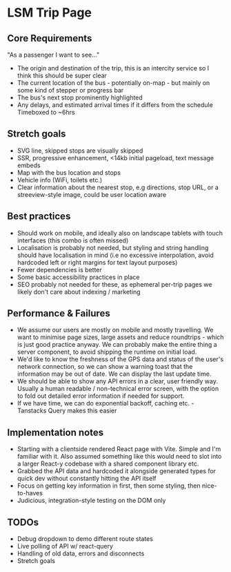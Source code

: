 # LSM Trip Page

## Core Requirements
"As a passenger I want to see..."
- The origin and destination of the trip, this is an intercity service so I think this should be super clear
- The current location of the bus - potentially on-map - but mainly on some kind of stepper or progress bar
- The bus's next stop prominently highlighted
- Any delays, and estimated arrival times if it differs from the schedule
Timeboxed to ~6hrs

## Stretch goals
- SVG line, skipped stops are visually skipped
- SSR, progressive enhancement, <14kb initial pageload, text message embeds
- Map with the bus location and stops
- Vehicle info (WiFi, toilets etc.)
- Clear information about the nearest stop, e.g directions, stop URL, or a streeview-style image, could be user location aware

## Best practices
- Should work on mobile, and ideally also on landscape tablets with touch interfaces (this combo is often missed)
- Localisation is probably not needed, but styling and string handling should have localisation in mind (i.e no excessive interpolation, avoid hardcoded left or right margins for text layout purposes)
- Fewer dependencies is better
- Some basic accessibility practices in place
- SEO probably not needed for these, as ephemeral per-trip pages we likely don't care about indexing / marketing

## Performance & Failures
- We assume our users are mostly on mobile and mostly travelling. We want to minimise page sizes, large assets and reduce roundtrips - which is just good practice anyway. We can probably make the entire thing a server component, to avoid shipping the runtime on initial load.
- We'd like to know the freshness of the GPS data and status of the user's network connection, so we can show a warning toast that the information may be out of date. We can display the last update time.
- We should be able to show any API errors in a clear, user friendly way. Usually a human readable / non-technical error screen, with the option to fold out detailed error information if needed for support.
- If we have time, we can do exponential backoff, caching etc. - Tanstacks Query makes this easier

## Implementation notes
- Starting with a clientside rendered React page with Vite. Simple and I'm familiar with it. Also assumed something like this
would need to slot into a larger React-y codebase with a shared component library etc.
- Grabbed the API data and hardcoded it alongside generated types for quick dev without constantly hitting the API itself
- Focus on getting key information in first, then some styling, then nice-to-haves
- Judicious, integration-style testing on the DOM only

## TODOs
- Debug dropdown to demo different route states
- Live polling of API w/ react-query
- Handling of old data, errors and disconnects
- Stretch goals
